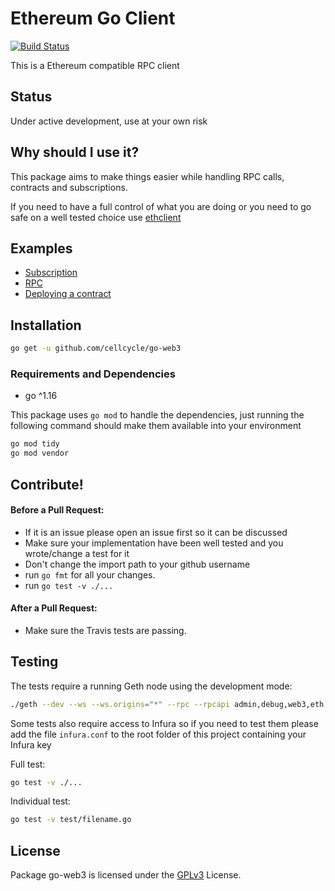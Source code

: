 # Ethereum Go Client

[![Build Status](https://travis-ci.org/cellcycle/go-web3.svg?branch=master)](https://travis-ci.org/cellcycle/go-web3)

This is a Ethereum compatible RPC client

## Status

Under active development, use at your own risk

## Why should I use it?

This package aims to make things easier while handling RPC calls, contracts and subscriptions.

If you need to have a full control of what you are doing or you need to go safe on a well tested choice use [ethclient](https://github.com/ethereum/go-ethereum/tree/master/ethclient)

## Examples

- [Subscription](examples/subscription.go)
- [RPC](examples/rpc.go)
- [Deploying a contract](examples/deploy.go)

## Installation

```bash
go get -u github.com/cellcycle/go-web3
```

### Requirements and Dependencies

* go ^1.16

This package uses `go mod` to handle the dependencies, just running the following
command should make them available into your environment

```bash
go mod tidy
go mod vendor
```

## Contribute!

#### Before a Pull Request:
- If it is an issue please open an issue first so it can be discussed
- Make sure your implementation have been well tested and you wrote/change a test for it
- Don't change the import path to your github username
- run `go fmt` for all your changes.
- run `go test -v ./...`

#### After a Pull Request:
- Make sure the Travis tests are passing.

## Testing

The tests require a running Geth node using the development mode:

```bash
./geth --dev --ws --ws.origins="*" --rpc --rpcapi admin,debug,web3,eth,txpool,personal,clique,miner,net --mine --allow-insecure-unlock
```

Some tests also require access to Infura so if you need to test them please add the file `infura.conf` to the root folder of this project containing your Infura key

Full test:

```bash
go test -v ./...
```

Individual test:
```bash
go test -v test/filename.go
```

## License

Package go-web3 is licensed under the [GPLv3](https://www.gnu.org/licenses/gpl-3.0.en.html) License.
